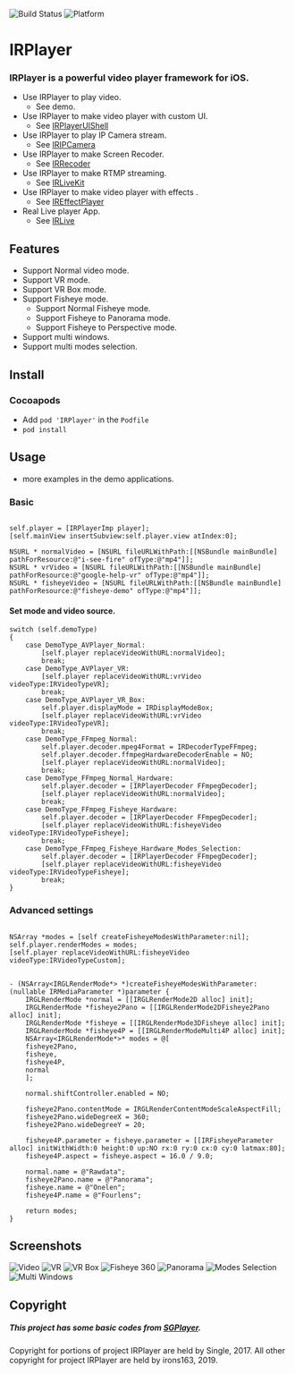 ![Build Status](https://img.shields.io/badge/build-%20passing%20-brightgreen.svg)
![Platform](https://img.shields.io/badge/Platform-%20iOS%20-blue.svg)

# IRPlayer

### IRPlayer is a powerful video player framework for iOS.

- Use IRPlayer to play video.
    - See demo.
- Use IRPlayer to make video player with custom UI.
    - See [IRPlayerUIShell](https://github.com/irons163/IRPlayerUIShell)
- Use IRPlayer to play IP Camera stream.
    - See [IRIPCamera](https://github.com/irons163/IRIPCamera)
- Use IRPlayer to make Screen Recoder.
    - See [IRRecoder](https://github.com/irons163/IRRecoder)
- Use IRPlayer to make RTMP streaming.
    - See [IRLiveKit](https://github.com/irons163/IRLiveKit)
- Use IRPlayer to make video player with effects .
    - See [IREffectPlayer](https://github.com/irons163/IREffectPlayer)
- Real Live player App.
    - See [IRLive](https://github.com/irons163/IRLive)

## Features

- Support Normal video mode.
- Support VR mode.
- Support VR Box mode.
- Support Fisheye mode.
    - Support Normal Fisheye mode.
    - Support Fisheye to Panorama mode.
    - Support Fisheye to Perspective mode.
- Support multi windows.
- Support multi modes selection.

## Install
### Cocoapods
- Add `pod 'IRPlayer'`  in the `Podfile`
- `pod install`

## Usage

- more examples in the demo applications.

### Basic

```obj-c

self.player = [IRPlayerImp player];
[self.mainView insertSubview:self.player.view atIndex:0];

NSURL * normalVideo = [NSURL fileURLWithPath:[[NSBundle mainBundle] pathForResource:@"i-see-fire" ofType:@"mp4"]];
NSURL * vrVideo = [NSURL fileURLWithPath:[[NSBundle mainBundle] pathForResource:@"google-help-vr" ofType:@"mp4"]];
NSURL * fisheyeVideo = [NSURL fileURLWithPath:[[NSBundle mainBundle] pathForResource:@"fisheye-demo" ofType:@"mp4"]];

```

#### Set mode and video source.

``` obj-c
switch (self.demoType)
{
    case DemoType_AVPlayer_Normal:
        [self.player replaceVideoWithURL:normalVideo];
        break;
    case DemoType_AVPlayer_VR:
        [self.player replaceVideoWithURL:vrVideo videoType:IRVideoTypeVR];
        break;
    case DemoType_AVPlayer_VR_Box:
        self.player.displayMode = IRDisplayModeBox;
        [self.player replaceVideoWithURL:vrVideo videoType:IRVideoTypeVR];
        break;
    case DemoType_FFmpeg_Normal:
        self.player.decoder.mpeg4Format = IRDecoderTypeFFmpeg;
        self.player.decoder.ffmpegHardwareDecoderEnable = NO;
        [self.player replaceVideoWithURL:normalVideo];
        break;
    case DemoType_FFmpeg_Normal_Hardware:
        self.player.decoder = [IRPlayerDecoder FFmpegDecoder];
        [self.player replaceVideoWithURL:normalVideo];
        break;
    case DemoType_FFmpeg_Fisheye_Hardware:
        self.player.decoder = [IRPlayerDecoder FFmpegDecoder];
        [self.player replaceVideoWithURL:fisheyeVideo videoType:IRVideoTypeFisheye];
        break;
    case DemoType_FFmpeg_Fisheye_Hardware_Modes_Selection:
        self.player.decoder = [IRPlayerDecoder FFmpegDecoder];
        [self.player replaceVideoWithURL:fisheyeVideo videoType:IRVideoTypeFisheye];
        break;
}

```

### Advanced settings
```obj-c

NSArray *modes = [self createFisheyeModesWithParameter:nil];
self.player.renderModes = modes;
[self.player replaceVideoWithURL:fisheyeVideo videoType:IRVideoTypeCustom];


- (NSArray<IRGLRenderMode*> *)createFisheyeModesWithParameter:(nullable IRMediaParameter *)parameter {
    IRGLRenderMode *normal = [[IRGLRenderMode2D alloc] init];
    IRGLRenderMode *fisheye2Pano = [[IRGLRenderMode2DFisheye2Pano alloc] init];
    IRGLRenderMode *fisheye = [[IRGLRenderMode3DFisheye alloc] init];
    IRGLRenderMode *fisheye4P = [[IRGLRenderModeMulti4P alloc] init];
    NSArray<IRGLRenderMode*>* modes = @[
    fisheye2Pano,
    fisheye,
    fisheye4P,
    normal
    ];

    normal.shiftController.enabled = NO;

    fisheye2Pano.contentMode = IRGLRenderContentModeScaleAspectFill;
    fisheye2Pano.wideDegreeX = 360;
    fisheye2Pano.wideDegreeY = 20;

    fisheye4P.parameter = fisheye.parameter = [[IRFisheyeParameter alloc] initWithWidth:0 height:0 up:NO rx:0 ry:0 cx:0 cy:0 latmax:80];
    fisheye4P.aspect = fisheye.aspect = 16.0 / 9.0;

    normal.name = @"Rawdata";
    fisheye2Pano.name = @"Panorama";
    fisheye.name = @"Onelen";
    fisheye4P.name = @"Fourlens";

    return modes;
}

```

## Screenshots
![Video](./demo/ScreenShots/demo1.PNG)
![VR](./demo/ScreenShots/demo2.PNG)
![VR Box](./demo/ScreenShots/demo3.PNG)
![Fisheye 360](./demo/ScreenShots/demo4.PNG)
![Panorama](./demo/ScreenShots/demo5.PNG)
![Modes Selection](./demo/ScreenShots/demo6.PNG)
![Multi Windows](./demo/ScreenShots/demo7.PNG)

## Copyright

##### This project has some basic codes from [SGPlayer](https://github.com/libobjc/SGPlayer).

Copyright for portions of project IRPlayer are held by Single, 2017. 
All other copyright for project IRPlayer are held by irons163, 2019.
